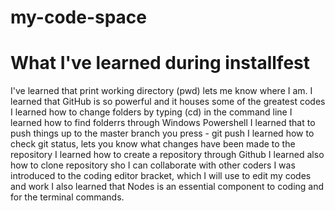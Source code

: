 # my-code-space
# What I've learned during installfest
I've learned that print working directory (pwd) lets me know where I am.
I learned that GitHub is so powerful and it houses some of the greatest codes
I learned how to change folders by typing (cd) in the command line
I learned how to find folderrs through Windows Powershell
I learned that to push things up to the master branch you press - git push
I learned how to check git status, lets you know what changes have been made to the repository
I learned how to create a repository through Github 
I learned also how to clone repository sho I can collaborate with other coders
I was introduced to the coding editor bracket, which I will use to edit my codes and work 
I also learned that Nodes is an essential component to coding and for the terminal commands. 
